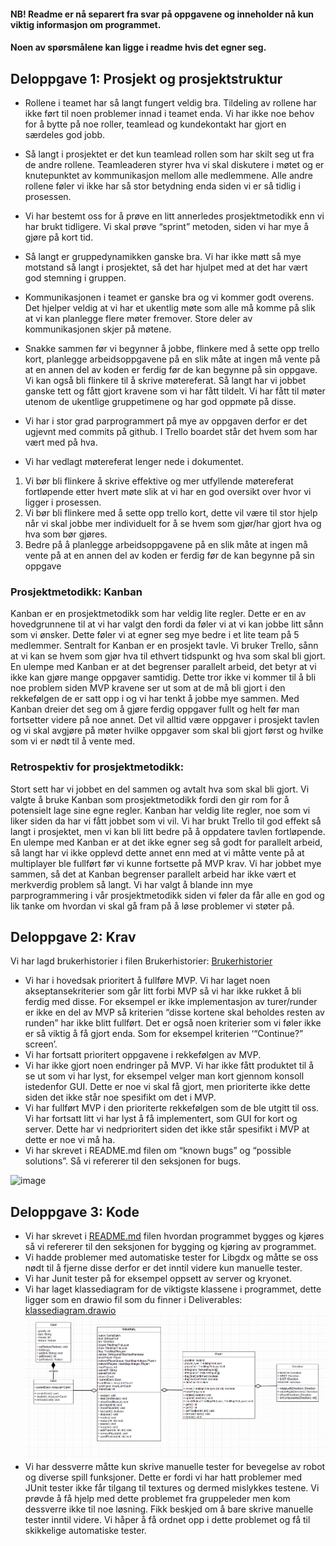 #### NB! Readme er nå separert fra svar på oppgavene og inneholder nå kun viktig informasjon om programmet.
#### Noen av spørsmålene kan ligge i readme hvis det egner seg.

## Deloppgave 1: Prosjekt og prosjektstruktur
- Rollene i teamet har så langt fungert veldig bra.
  Tildeling av rollene har ikke ført til noen problemer innad i teamet enda. 
  Vi har ikke noe behov for å bytte på noe roller, teamlead og kundekontakt har gjort en særdeles god jobb.
  
- Så langt i prosjektet er det kun teamlead rollen som har skilt seg ut fra de andre rollene.
  Teamleaderen styrer hva vi skal diskutere i møtet og er knutepunktet av kommunikasjon mellom alle medlemmene.
  Alle andre rollene føler vi ikke har så stor betydning enda siden vi er så tidlig i prosessen.
  
- Vi har bestemt oss for å prøve en litt annerledes prosjektmetodikk enn vi har brukt tidligere. 
  Vi skal prøve “sprint” metoden, siden vi har mye å gjøre på kort tid.
  
- Så langt er gruppedynamikken ganske bra. Vi har ikke møtt så mye motstand så langt i prosjektet, 
  så det har hjulpet med at det har vært god stemning i gruppen.
  
- Kommunikasjonen i teamet er ganske bra og vi kommer godt overens. 
  Det hjelper veldig at vi har et ukentlig møte som alle må komme på slik at vi kan planlegge flere møter fremover. 
  Store deler av kommunikasjonen skjer på møtene.
  
- Snakke sammen før vi begynner å jobbe, flinkere med å sette opp trello kort, 
  planlegge arbeidsoppgavene på en slik måte at ingen må vente på at en annen del av koden er ferdig før de kan begynne på sin oppgave. 
  Vi kan også bli flinkere til å skrive møtereferat. Så langt har vi jobbet ganske tett og fått gjort kravene som vi har fått tildelt. 
  Vi har fått til møter utenom de ukentlige gruppetimene og har god oppmøte på disse.
  
- Vi har i stor grad parprogrammert på mye av oppgaven derfor er det ugjevnt med commits på github. 
  I Trello boardet står det hvem som har vært med på hva.
  
- Vi har vedlagt møtereferat lenger nede i dokumentet.

1. Vi bør bli flinkere å skrive effektive og mer utfyllende møtereferat fortløpende etter hvert møte slik at vi har en god oversikt over hvor vi ligger i prosessen.
2. Vi bør bli flinkere med å sette opp trello kort, 
   dette vil være til stor hjelp når vi skal jobbe mer individuelt for å se hvem som gjør/har gjort hva og hva som bør gjøres.
3. Bedre på å planlegge arbeidsoppgavene på en slik måte at ingen må vente på at en annen del av koden er ferdig før de kan begynne på sin oppgave

### Prosjektmetodikk: Kanban
Kanban er en prosjektmetodikk som har veldig lite regler. 
Dette er en av hovedgrunnene til at vi har valgt den fordi da føler vi at vi kan jobbe litt sånn som vi ønsker. 
Dette føler vi at egner seg mye bedre i et lite team på 5 medlemmer. Sentralt for Kanban er en prosjekt tavle. 
Vi bruker Trello, sånn at vi kan se hvem som gjør hva til ethvert tidspunkt og hva som skal bli gjort. 
En ulempe med Kanban er at det begrenser parallelt arbeid, det betyr at vi ikke kan gjøre mange oppgaver samtidig. 
Dette tror ikke vi kommer til å bli noe problem siden MVP kravene ser ut som at de må bli gjort i den rekkefølgen de er satt opp i og vi har tenkt å jobbe mye sammen.
Med Kanban dreier det seg om å gjøre ferdig oppgaver fullt og helt før man fortsetter videre på noe annet. 
Det vil alltid være oppgaver i prosjekt tavlen og vi skal avgjøre på møter hvilke oppgaver som skal bli gjort først og hvilke som vi er nødt til å vente med.

### Retrospektiv for prosjektmetodikk:
Stort sett har vi jobbet en del sammen og avtalt hva som skal bli gjort. 
Vi valgte å bruke Kanban som prosjektmetodikk fordi den gir rom for å potensielt lage sine egne regler. 
Kanban har veldig lite regler, noe som vi liker siden da har vi fått jobbet som vi vil.
Vi har brukt Trello til god effekt så langt i prosjektet, men vi kan bli litt bedre på å oppdatere tavlen fortløpende. 
En ulempe med Kanban er at det ikke egner seg så godt for parallelt arbeid, 
så langt har vi ikke opplevd dette annet enn med at vi måtte vente på at multiplayer ble fullført før vi kunne fortsette på MVP krav. 
Vi har jobbet mye sammen, så det at Kanban begrenser parallelt arbeid har ikke vært et merkverdig problem så langt. 
Vi har valgt å blande inn mye parprogrammering i vår prosjektmetodikk siden vi føler da får alle en god og lik tanke om hvordan vi skal gå fram på å løse problemer vi støter på.




## Deloppgave 2: Krav

Vi har lagd brukerhistorier i filen Brukerhistorier: [Brukerhistorier](Brukerhistorier.md)

- Vi har i hovedsak prioritert å fullføre MVP. Vi har laget noen akseptansekriterier som går litt forbi MVP så vi har ikke rukket å bli ferdig med disse. 
For eksempel er ikke implementasjon av turer/runder er ikke en del av MVP så kriterien “disse kortene skal beholdes resten av runden” har ikke blitt fullført. 
Det er også noen kriterier som vi føler ikke er så viktig å få gjort enda. Som for eksempel kriterien ‘“Continue?” screen’.
- Vi har fortsatt prioritert oppgavene i rekkefølgen av MVP.
- Vi har ikke gjort noen endringer på MVP. Vi har ikke fått produktet til å se ut som vi har lyst, for eksempel velger man kort gjennom konsoll istedenfor GUI. 
  Dette er noe vi skal få gjort, men prioriterte ikke dette siden det ikke står noe spesifikt om det i MVP.
- Vi har fullført MVP i den prioriterte rekkefølgen som de ble utgitt til oss. Vi har fortsatt litt vi har lyst å få implementert, som GUI for kort og server. 
  Dette har vi nedprioritert siden det ikke står spesifikt i MVP at dette er noe vi må ha.
- Vi har skrevet i README.md filen om “known bugs” og “possible solutions”. Så vi refererer til den seksjonen for bugs.

![image](https://user-images.githubusercontent.com/1353611/110345255-a9c45780-802e-11eb-8cb7-23f9e20d9655.png)


## Deloppgave 3: Kode

- Vi har skrevet i [README.md](../README.md) filen hvordan programmet bygges og kjøres så vi refererer til den seksjonen for bygging og kjøring av programmet.
- Vi hadde problemer med automatiske tester for Libgdx og måtte se oss nødt til å fjerne disse derfor er det inntil videre kun manuelle tester.
- Vi har Junit tester på for eksempel oppsett av server og kryonet.
- Vi har laget klassediagram for de viktigste klassene i programmet, dette ligger som en drawio fil som du finner i Deliverables: [klassediagram.drawio](klassediagramOblig2.drawio)
  ![img.png](Klassediagram.png)
- Vi har dessverre måtte kun skrive manuelle tester for bevegelse av robot og diverse spill funksjoner. 
Dette er fordi vi har hatt problemer med JUnit tester ikke får tilgang til textures og dermed mislykkes testene. Vi prøvde å få hjelp med dette problemet fra gruppeleder men kom dessverre ikke til noe løsning. Fikk beskjed om å bare skrive manuelle tester inntil videre. Vi håper å få ordnet opp i dette problemet og få til skikkelige automatiske tester. 

